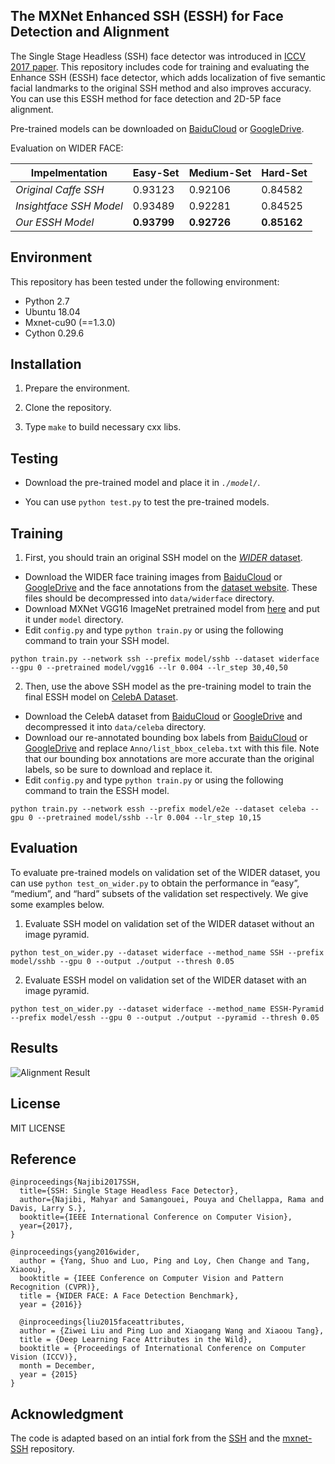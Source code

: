 
## The MXNet Enhanced SSH (ESSH) for Face Detection and Alignment

The Single Stage Headless (SSH) face detector was introduced in [ICCV 2017 paper](https://arxiv.org/abs/1708.03979). This repository includes code for training and evaluating the Enhance SSH (ESSH) face detector, which adds localization of five semantic facial landmarks to the original SSH method and also improves accuracy. You can use this ESSH method for face detection and 2D-5P face alignment.

Pre-trained models can be downloaded on [BaiduCloud](https://pan.baidu.com/s/1sghM7w1nN3j8-UHfBHo6rA) or [GoogleDrive](https://drive.google.com/open?id=1eX_i0iZxZTMyJ4QccYd2F4x60GbZqQQJ).

Evaluation on WIDER FACE:

| Impelmentation     | Easy-Set | Medium-Set | Hard-Set |
| ------------------ | -------- | ---------- | -------- |
| *Original Caffe SSH* | 0.93123  | 0.92106    | 0.84582  |
| *Insightface SSH Model* | 0.93489  | 0.92281    | 0.84525  |
| *Our ESSH Model* | **0.93799**  | **0.92726**  | **0.85162**  |

## Environment

This repository has been tested under the following environment:

-   Python 2.7 
-   Ubuntu 18.04
-   Mxnet-cu90 (==1.3.0)
-   Cython 0.29.6

## Installation

1.  Prepare the environment.

2.  Clone the repository.
    
3.  Type  `make`  to build necessary cxx libs.

## Testing

  -  Download the pre-trained model and place it in *`./model/`*.

  -  You can use `python test.py` to test the pre-trained models.

## Training
1. First, you should train an original SSH model on the [*WIDER* dataset](http://mmlab.ie.cuhk.edu.hk/projects/WIDERFace).
  -  Download the WIDER face training images from [BaiduCloud](https://pan.baidu.com/s/1NI4Pu4kyjH-j_miTqVKZlw) or [GoogleDrive](https://drive.google.com/file/d/0B6eKvaijfFUDQUUwd21EckhUbWs/view?usp=sharing) and the face annotations from the [dataset website](http://mmlab.ie.cuhk.edu.hk/projects/WIDERFace/support/bbx_annotation/wider_face_split.zip). These files should be decompressed into `data/widerface` directory. 
  -  Download MXNet VGG16 ImageNet pretrained model from [here](http://data.dmlc.ml/models/imagenet/vgg/vgg16-0000.params) and put it under `model` directory. 
  -  Edit `config.py` and type `python train.py` or using the following command to train your SSH model.
```
python train.py --network ssh --prefix model/sshb --dataset widerface --gpu 0 --pretrained model/vgg16 --lr 0.004 --lr_step 30,40,50
```
2. Then, use the above SSH model as the pre-training model to train the final ESSH model on [CelebA Dataset](http://mmlab.ie.cuhk.edu.hk/projects/CelebA.html). 
  - Download the CelebA dataset from [BaiduCloud](http://pan.baidu.com/s/1eSNpdRG) or [GoogleDrive](https://drive.google.com/open?id=0B7EVK8r0v71pWEZsZE9oNnFzTm8) and decompressed it into `data/celeba` directory.
  - Download our re-annotated bounding box labels from [BaiduCloud](https://pan.baidu.com/s/1wiOo__wWjjiauI7li_naDg) or [GoogleDrive](https://drive.google.com/open?id=1bIq7Eu108HySN5y5WLKbIks5isDxAYnh) and replace `Anno/list_bbox_celeba.txt` with this file. Note that our bounding box annotations  are more accurate than the original labels, so be sure to download and replace it.
  -  Edit `config.py` and type `python train.py` or using the following command to train the ESSH model.
```
python train.py --network essh --prefix model/e2e --dataset celeba --gpu 0 --pretrained model/sshb --lr 0.004 --lr_step 10,15
```

## Evaluation
  
  To evaluate pre-trained models on validation set of the WIDER dataset, you can use `python test_on_wider.py` to obtain the performance in “easy”, “medium”, and “hard” subsets of the validation set respectively. We give some examples below. 

1. Evaluate SSH model on validation set of the WIDER dataset without an image pyramid.
```
python test_on_wider.py --dataset widerface --method_name SSH --prefix model/sshb --gpu 0 --output ./output --thresh 0.05
```

2. Evaluate ESSH model on validation set of the WIDER dataset with an image pyramid.
```
python test_on_wider.py --dataset widerface --method_name ESSH-Pyramid --prefix model/essh --gpu 0 --output ./output --pyramid --thresh 0.05
```

## Results
![Alignment Result](https://raw.githubusercontent.com/deepinx/SSH_alignment/master/sample-images/detection_result.png)

## License

MIT LICENSE


## Reference

```
@inproceedings{Najibi2017SSH,
  title={SSH: Single Stage Headless Face Detector},
  author={Najibi, Mahyar and Samangouei, Pouya and Chellappa, Rama and Davis, Larry S.},
  booktitle={IEEE International Conference on Computer Vision},
  year={2017},
}

@inproceedings{yang2016wider,
  author = {Yang, Shuo and Luo, Ping and Loy, Chen Change and Tang, Xiaoou},
  booktitle = {IEEE Conference on Computer Vision and Pattern Recognition (CVPR)},
  title = {WIDER FACE: A Face Detection Benchmark},
  year = {2016}}
  
  @inproceedings{liu2015faceattributes,
  author = {Ziwei Liu and Ping Luo and Xiaogang Wang and Xiaoou Tang},
  title = {Deep Learning Face Attributes in the Wild},
  booktitle = {Proceedings of International Conference on Computer Vision (ICCV)},
  month = December,
  year = {2015} 
}
```

## Acknowledgment

The code is adapted based on an intial fork from the [SSH](https://github.com/mahyarnajibi/SSH) and the [mxnet-SSH](https://github.com/deepinsight/mxnet-SSH) repository.


